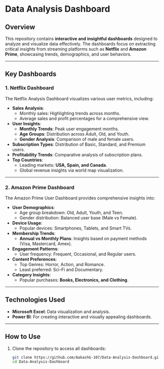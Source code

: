 # **Data Analysis Dashboard**

## **Overview**  
This repository contains **interactive and insightful dashboards** designed to analyze and visualize data effectively. The dashboards focus on extracting critical insights from streaming platforms such as **Netflix** and **Amazon Prime**, showcasing trends, demographics, and user behaviors.

---

## **Key Dashboards**

### **1. Netflix Dashboard**  
The Netflix Analysis Dashboard visualizes various user metrics, including:  
- **Sales Analysis**:  
   - Monthly sales: Highlighting trends across months.  
   - Average sales and profit percentages for a comprehensive view.  
- **User Insights**:  
   - **Monthly Trends**: Peak user engagement months.  
   - **Age Groups**: Distribution across Adult, Old, and Youth.  
   - **Gender Analysis**: Comparison of male and female users.  
- **Subscription Types**: Distribution of Basic, Standard, and Premium users.  
- **Profitability Trends**: Comparative analysis of subscription plans.  
- **Top Countries**:  
   - Leading markets: **USA, Spain, and Canada**.  
   - Global revenue insights via world map visualization.  

---

### **2. Amazon Prime Dashboard**  
The Amazon Prime User Dashboard provides comprehensive insights into:  
- **User Demographics**:  
   - Age group breakdown: Old, Adult, Youth, and Teen.  
   - Gender distribution: Balanced user base (Male vs Female).  
- **Device Usage**:  
   - Popular devices: Smartphones, Tablets, and Smart TVs.  
- **Membership Trends**:  
   - **Annual vs Monthly Plans**: Insights based on payment methods (Visa, Mastercard, Amex).  
- **Engagement Patterns**:  
   - User frequency: Frequent, Occasional, and Regular users.  
- **Content Preferences**:  
   - Top Genres: Horror, Action, and Romance.  
   - Least preferred: Sci-Fi and Documentary.  
- **Category Insights**:  
   - Popular purchases: **Books, Electronics, and Clothing**.  

---

## **Technologies Used**  
- **Microsoft Excel**: Data visualization and analysis.  
- **Power BI**: For creating interactive and visually appealing dashboards.  

---

## **How to Use**  
1. Clone the repository to access all dashboards:  
   ```bash
   git clone https://github.com/AakashG-107/Data-Analysis-Dashboard.git
   cd Data-Analysis-Dashboard

